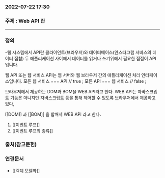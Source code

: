### 2022-07-22 17:30  

### 주제 : Web API 란
----
### 정의
-웹 시스템에서 API란 클라이언트(브라우저)와 데이터베이스(인스타그램 서비스의 데이터 집합) 두 애플리케이션 사이에서 데이터를 읽거나 쓰기위해서 필요한 접점이 API입니다.

웹 API 또는 웹 서비스 API는 웹 서버와 웹 브라우저 간의 애플리케이션 처리 인터페이스입니다. 모든 웹 서비스 === API // true ; 모든 API === 웹 서비스 // false ;

브라우저에서 제공하는 DOM과 BOM을 WEB API라고 한다. WEB API는 자바스크립트 기능은 아니지만 자바스크립트 등을 통해 제어할 수 있도록 브라우저에서 제공하고 있다, 


[[DOM]]  과 [[BOM]] 을 합쳐서 WEB API 라고 한다. 


1. [[이벤트 루프]]
2. [[이벤트 루프의 종류]]






### 출처(참고문헌)

### 연결문서
- [[객체 모델화]]
